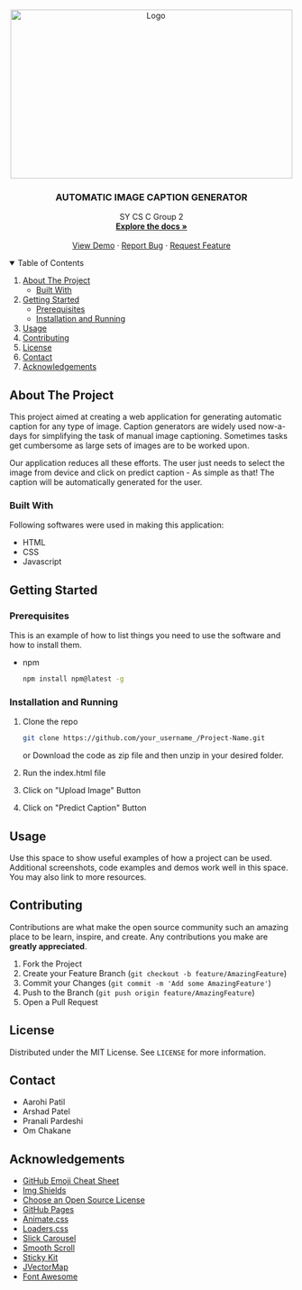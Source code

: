 

<br />
<p align="center">
  <a href="https://github.com/othneildrew/Best-README-Template">
    <img src="https://o.remove.bg/downloads/a00d6049-1d8f-4674-b1bb-a26a4c72b5ce/image-removebg-preview.png" alt="Logo" width="500" height="300">
  </a>

  <h3 align="center">AUTOMATIC IMAGE CAPTION GENERATOR</h3>

  <p align="center">
    SY CS C Group 2
    <br />
    <a href="https://github.com/othneildrew/Best-README-Template"><strong>Explore the docs »</strong></a>
    <br />
    <br />
    <a href="https://github.com/othneildrew/Best-README-Template">View Demo</a>
    ·
    <a href="https://github.com/othneildrew/Best-README-Template/issues">Report Bug</a>
    ·
    <a href="https://github.com/othneildrew/Best-README-Template/issues">Request Feature</a>
  </p>
</p>



<!-- TABLE OF CONTENTS -->
<details open="open">
  <summary>Table of Contents</summary>
  <ol>
    <li>
      <a href="#about-the-project">About The Project</a>
      <ul>
        <li><a href="#built-with">Built With</a></li>
      </ul>
    </li>
    <li>
      <a href="#getting-started">Getting Started</a>
      <ul>
        <li><a href="#prerequisites">Prerequisites</a></li>
        <li><a href="#installation-and-running">Installation and Running</a></li>
      </ul>
    </li>
    <li><a href="#usage">Usage</a></li>
    <li><a href="#contributing">Contributing</a></li>
    <li><a href="#license">License</a></li>
    <li><a href="#contact">Contact</a></li>
    <li><a href="#acknowledgements">Acknowledgements</a></li>
  </ol>
</details>



<!-- ABOUT THE PROJECT -->
## About The Project

This project aimed at creating a web application for generating automatic caption for any type of image.
Caption generators are widely used now-a-days for simplifying the task of manual image captioning.
Sometimes tasks get cumbersome as large sets of images are to be worked upon.

Our application reduces all these efforts. The user just needs to select the image from device and click on predict caption - As simple as that!
The caption will be automatically generated for the user.

### Built With

Following softwares were used in making this application:
* HTML
* CSS
* Javascript

## Getting Started

### Prerequisites

This is an example of how to list things you need to use the software and how to install them.
* npm
  ```sh
  npm install npm@latest -g
  ```

### Installation and Running

1. Clone the repo
   ```sh
   git clone https://github.com/your_username_/Project-Name.git
   ```
   or Download the code as zip file and then unzip in your desired folder.
   
2. Run the index.html file
   
3. Click on "Upload Image" Button

4. Click on "Predict Caption" Button


## Usage

Use this space to show useful examples of how a project can be used. Additional screenshots, code examples and demos work well in this space. You may also link to more resources.


## Contributing

Contributions are what make the open source community such an amazing place to be learn, inspire, and create. Any contributions you make are **greatly appreciated**.

1. Fork the Project
2. Create your Feature Branch (`git checkout -b feature/AmazingFeature`)
3. Commit your Changes (`git commit -m 'Add some AmazingFeature'`)
4. Push to the Branch (`git push origin feature/AmazingFeature`)
5. Open a Pull Request


## License

Distributed under the MIT License. See `LICENSE` for more information.


## Contact

* Aarohi Patil
* Arshad Patel
* Pranali Pardeshi
* Om Chakane


## Acknowledgements
* [GitHub Emoji Cheat Sheet](https://www.webpagefx.com/tools/emoji-cheat-sheet)
* [Img Shields](https://shields.io)
* [Choose an Open Source License](https://choosealicense.com)
* [GitHub Pages](https://pages.github.com)
* [Animate.css](https://daneden.github.io/animate.css)
* [Loaders.css](https://connoratherton.com/loaders)
* [Slick Carousel](https://kenwheeler.github.io/slick)
* [Smooth Scroll](https://github.com/cferdinandi/smooth-scroll)
* [Sticky Kit](http://leafo.net/sticky-kit)
* [JVectorMap](http://jvectormap.com)
* [Font Awesome](https://fontawesome.com)

